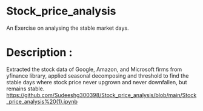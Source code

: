 # Stock_price_analysis
An Exercise on analysing the stable market days.

# Description :
Extracted the stock data of Google, Amazon, and Microsoft firms from yfinance library, applied seasonal decomposing and threshold to find the stable days where stock price never upgrown and never downfallen, but remains stable.
https://github.com/Sudeeshg300398/Stock_price_analysis/blob/main/Stock_price_analysis%20(1).ipynb
